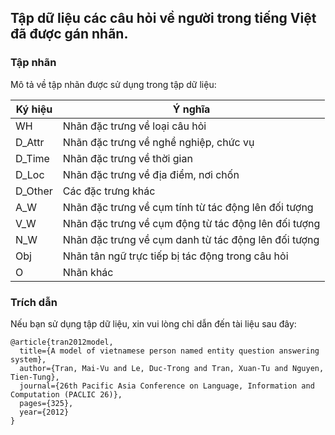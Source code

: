 Tập dữ liệu các câu hỏi về người trong tiếng Việt đã được gán nhãn.
----------

### Tập nhãn

Mô tả về tập nhãn được sử dụng trong tập dữ liệu:

| Ký hiệu | Ý nghĩa |
| ------------- | ------------- |
| WH | Nhãn đặc trưng về loại câu hỏi |	
| D_Attr | Nhãn đặc trưng về nghề nghiệp, chức vụ  |	
| D_Time | Nhãn đặc trưng về thời gian |	
| D_Loc | Nhãn đặc trưng về địa điểm, nơi chốn |	
| D_Other | Các đặc trưng khác |	
| A_W | Nhãn đặc trưng về cụm tính từ tác động lên đối tượng |	
| V_W | Nhãn đặc trưng về cụm động từ tác động lên đối tượng |	
| N_W | Nhãn đặc trưng về cụm danh từ tác động lên đối tượng |	
| Obj | Nhãn tân ngữ trực tiếp bị tác động trong câu hỏi |	
| O | Nhãn khác |	

### Trích dẫn

Nếu bạn sử dụng tập dữ liệu, xin vui lòng chỉ dẫn đến tài liệu sau đây:
```
@article{tran2012model,
  title={A model of vietnamese person named entity question answering system},
  author={Tran, Mai-Vu and Le, Duc-Trong and Tran, Xuan-Tu and Nguyen, Tien-Tung},
  journal={26th Pacific Asia Conference on Language, Information and Computation (PACLIC 26)},
  pages={325},
  year={2012}
}
```

